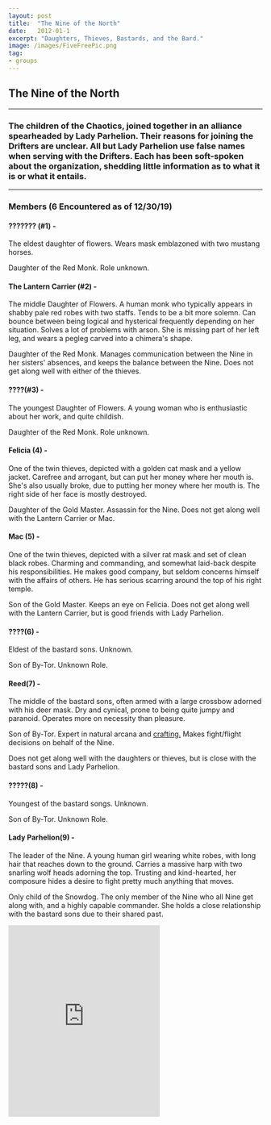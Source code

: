 ```yaml
---
layout: post
title:  "The Nine of the North"
date:   2012-01-1
excerpt: "Daughters, Thieves, Bastards, and the Bard."
image: /images/FiveFreePic.png
tag:
- groups
---
```


## The Nine of the North

- - - - - - -

### The children of the Chaotics, joined together in an alliance spearheaded by Lady Parhelion. Their reasons for joining the Drifters are unclear. All but Lady Parhelion use false names when serving with the Drifters. Each has been soft-spoken about the organization, shedding little information as to what it is or what it entails.

- - - - - - -

### Members (6 Encountered as of 12/30/19)

#### ??????? (#1) - 

The eldest daughter of flowers. Wears mask emblazoned with two mustang horses.

Daughter of the Red Monk. Role unknown.

#### The Lantern Carrier (#2) - 

The middle Daughter of Flowers. A human monk who typically appears in shabby pale red robes with two staffs. Tends to be a bit more solemn. Can bounce between being logical and hysterical frequently depending on her situation. Solves a lot of problems with arson. She is missing part of her left leg, and wears a pegleg carved into a chimera's shape.

Daughter of the Red Monk. Manages communication between the Nine in her sisters' absences, and keeps the balance between the Nine. Does not get along well with either of the thieves.

#### ????(#3) -

The youngest Daughter of Flowers. A young woman who is enthusiastic about her work, and quite childish.

Daughter of the Red Monk. Role unknown.

#### Felicia (4) -

One of the twin thieves, depicted with a golden cat mask and a yellow jacket. Carefree and arrogant, but can put her money where her mouth is. She's also usually broke, due to putting her money where her mouth is. The right side of her face is mostly destroyed.

Daughter of the Gold Master. Assassin for the Nine. Does not get along well with the Lantern Carrier or Mac.

#### Mac (5) - 

One of the twin thieves, depicted with a silver rat mask and set of clean black robes. Charming and commanding, and somewhat laid-back despite his responsibilities. He makes good company, but seldom concerns himself with the affairs of others. He has serious scarring around the top of his right temple.

Son of the Gold Master. Keeps an eye on Felicia. Does not get along well with the Lantern Carrier, but is good friends with Lady Parhelion.

#### ????(6) - 

Eldest of the bastard sons. Unknown.

Son of By-Tor. Unknown Role.

#### Reed(7) -

The middle of the bastard sons, often armed with a large crossbow adorned with his deer mask. Dry and cynical, prone to being quite jumpy and paranoid. Operates more on necessity than pleasure.

Son of By-Tor. Expert in natural arcana and  <a href="https://drifter-handbook.github.io/craftsman" >crafting.</a> Makes fight/flight decisions on behalf of the Nine.

Does not get along well with the daughters or thieves, but is close with the bastard sons and Lady Parhelion.

#### ?????(8) - 

Youngest of the bastard songs. Unknown.

Son of By-Tor. Unknown Role.

#### Lady Parhelion(9) -

The leader of the Nine. A young human girl wearing white robes, with long hair that reaches down to the ground. Carries a massive harp with two snarling wolf heads adorning the top. Trusting and kind-hearted, her composure hides a desire to fight pretty much anything that moves.

Only child of the Snowdog. The only member of the Nine who all Nine get along with, and a highly capable commander. She holds a close relationship with the bastard sons due to their shared past.

<iframe src="https://open.spotify.com/embed/playlist/4cZ5D6jNa0tmrBUgEiVRMd" width="300" height="380" frameborder="0" allowtransparency="true" allow="encrypted-media"></iframe>
